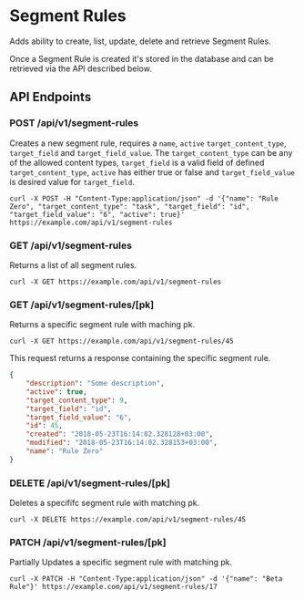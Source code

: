 # Segment Rules

Adds ability to create, list, update, delete and retrieve Segment Rules.

Once a Segment Rule is created it's stored in the database and can be retrieved via the API described below.

## API Endpoints

### POST /api/v1/segment-rules

Creates a new segment rule, requires a `name`, `active` `target_content_type`, `target_field` and `target_field_value`. The `target_content_type` can be any of the allowed content types, `target_field` is a valid field of defined `target_content_type`, `active` has either true or false and `target_field_value` is desired value for `target_field`.

```console
curl -X POST -H "Content-Type:application/json" -d '{"name": "Rule Zero", "target_content_type": "task", "target_field": "id", "target_field_value": "6", "active": true}' https://example.com/api/v1/segment-rules
```

### GET /api/v1/segment-rules

Returns a list of all segment rules.

```console
curl -X GET https://example.com/api/v1/segment-rules
```

### GET /api/v1/segment-rules/[pk]

Returns a specific segment rule with maching pk.

```console
curl -X GET https://example.com/api/v1/segment-rules/45
```

This request returns a response containing the specific segment rule.

```json
{
    "description": "Some description",
    "active": true,
    "target_content_type": 9,
    "target_field": "id",
    "target_field_value": "6",
    "id": 45,
    "created": "2018-05-23T16:14:02.328128+03:00",
    "modified": "2018-05-23T16:14:02.328153+03:00",
    "name": "Rule Zero"
}

```

### DELETE /api/v1/segment-rules/[pk]

Deletes a specififc segment rule with matching pk.

```console
curl -X DELETE https://example.com/api/v1/segment-rules/45
```

### PATCH /api/v1/segment-rules/[pk]

Partially Updates a specific segment rule with matching pk.

```console
curl -X PATCH -H "Content-Type:application/json" -d '{"name": "Beta Rule"}' https://example.com/api/v1/segment-rules/17
```
